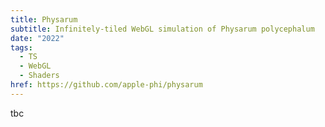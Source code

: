 ```yaml
---
title: Physarum
subtitle: Infinitely-tiled WebGL simulation of Physarum polycephalum
date: "2022"
tags:
  - TS
  - WebGL
  - Shaders
href: https://github.com/apple-phi/physarum
---
```


tbc
